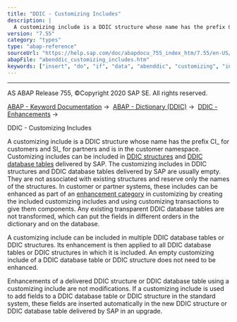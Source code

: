 ```yaml
---
title: "DDIC - Customizing Includes"
description: |
  A customizing include is a DDIC structure whose name has the prefix CI_ for customers and SI_ for partners and is in the customer namespace. Customizing includes can be included in DDIC structures(https://help.sap.com/doc/abapdocu_755_index_htm/7.55/en-US/abenddic_structures.htm) and DDIC datab
version: "7.55"
category: "types"
type: "abap-reference"
sourceUrl: "https://help.sap.com/doc/abapdocu_755_index_htm/7.55/en-US/abenddic_customizing_includes.htm"
abapFile: "abenddic_customizing_includes.htm"
keywords: ["insert", "do", "if", "data", "abenddic", "customizing", "includes"]
---
```


* * *

AS ABAP Release 755, ©Copyright 2020 SAP SE. All rights reserved.

[ABAP - Keyword Documentation](https://help.sap.com/doc/abapdocu_755_index_htm/7.55/en-US/abenabap.htm) →  [ABAP - Dictionary (DDIC)](https://help.sap.com/doc/abapdocu_755_index_htm/7.55/en-US/abenabap_dictionary.htm) →  [DDIC - Enhancements](https://help.sap.com/doc/abapdocu_755_index_htm/7.55/en-US/abenddic_enhancements.htm) → 

DDIC - Customizing Includes

A customizing include is a DDIC structure whose name has the prefix CI\_ for customers and SI\_ for partners and is in the customer namespace. Customizing includes can be included in [DDIC structures](https://help.sap.com/doc/abapdocu_755_index_htm/7.55/en-US/abenddic_structures.htm) and [DDIC database tables](https://help.sap.com/doc/abapdocu_755_index_htm/7.55/en-US/abenddic_database_tables.htm) delivered by SAP. The customizing includes in DDIC structures and DDIC database tables delivered by SAP are usually empty. They are not associated with existing structures and reserve only the names of the structures. In customer or partner systems, these includes can be enhanced as part of an [enhancement category](https://help.sap.com/doc/abapdocu_755_index_htm/7.55/en-US/abenddic_structures_enh_cat.htm) in customizing by creating the included customizing includes and using customizing transactions to give them components. Any existing transparent DDIC database tables are not transformed, which can put the fields in different orders in the dictionary and on the database.

A customizing include can be included in multiple DDIC database tables or DDIC structures. Its enhancement is then applied to all DDIC database tables or DDIC structures in which it is included. An empty customizing include of a DDIC database table or DDIC structure does not need to be enhanced.

Enhancements of a delivered DDIC structure or DDIC database table using a customizing include are not modifications. If a customizing include is used to add fields to a DDIC database table or DDIC structure in the standard system, these fields are inserted automatically in the new DDIC structure or DDIC database table delivered by SAP in an upgrade.
